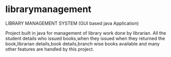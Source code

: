# librarymanagement
LIBRARY MANAGEMENT SYSTEM
(GUI based java Application)



Project built in java for management of library work done by librarian.
All the student details who issued books,when they issued when they returned the book,librarian details,book details,branch wise books available and many other features are handled by this project. 


